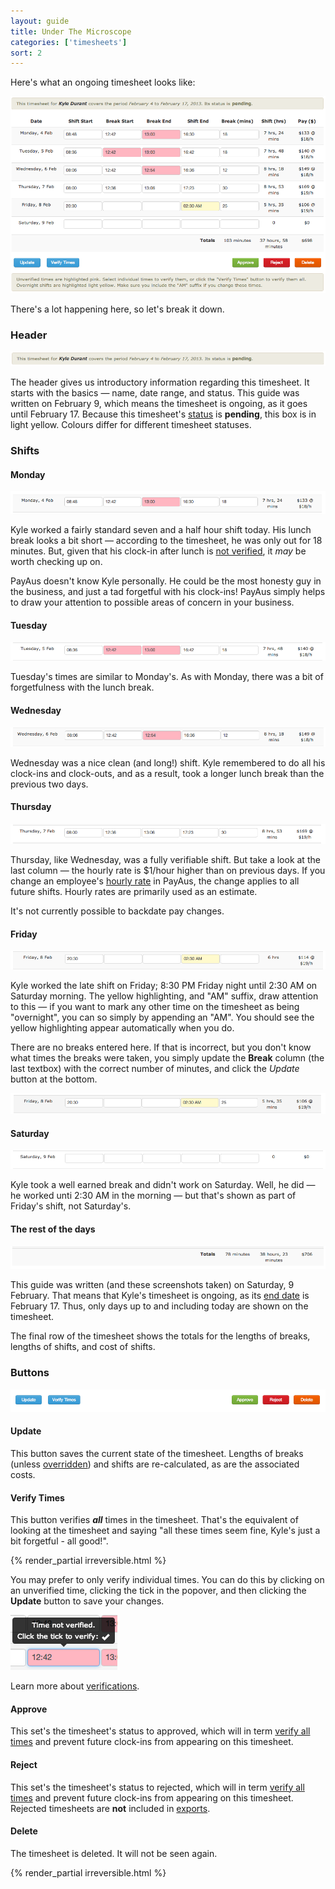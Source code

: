 ```yaml
---
layout: guide
title: Under The Microscope
categories: ['timesheets']
sort: 2
---
```


Here's what an ongoing timesheet looks like:

![A very busy timesheet](/img/timesheets/timesheet_full.png)

There's a lot happening here, so let's break it down.

### Header

![A timesheet header](/img/timesheets/timesheet_header.png)

The header gives us introductory information regarding this timesheet. It starts with the basics &mdash; name, date range, and status. This guide was written on February 9, which means the timesheet is ongoing, as it goes until February 17. Because this timesheet's [status](../approving-rejecting-deleting/) is **pending**, this box is in light yellow. Colours differ for different timesheet statuses.

### Shifts

#### Monday

![Monday](/img/timesheets/monday.png)

Kyle worked a fairly standard seven and a half hour shift today. His lunch break looks a bit short &mdash; according to the timesheet, he was only out for 18 minutes. But, given that his clock-in after lunch is [not verified](../verified-times/), it *may* be worth checking up on.

<div class="alert alert-block">
  <i class="icon-eye-open"> </i>
  <p>
  	PayAus doesn't know Kyle personally. He could be the most honesty guy in the business, and just a tad forgetful with his clock-ins! PayAus simply helps to draw your attention to possible areas of concern in your business.
  </p>
</div>

#### Tuesday

![Tuesday](/img/timesheets/tuesday.png)

Tuesday's times are similar to Monday's. As with Monday, there was a bit of forgetfulness with the lunch break.

#### Wednesday

![Wednesday](/img/timesheets/wednesday.png)

Wednesday was a nice clean (and long!) shift. Kyle remembered to do all his clock-ins and clock-outs, and as a result, took a longer lunch break than the previous two days.

#### Thursday

![Thursday](/img/timesheets/thursday.png)

Thursday, like Wednesday, was a fully verifiable shift. But take a look at the last column &mdash; the hourly rate is $1/hour higher than on previous days. If you change an employee's [hourly rate](../../staff/team/#fields_available) in PayAus, the change applies to all future shifts. Hourly rates are primarily used as an estimate.

<div class="alert alert-block">
	<i class="icon-thumbs-down"> </i>
	<p>It's not currently possible to backdate pay changes.</p>
</div>

#### Friday

![Friday](/img/timesheets/friday.png)

Kyle worked the late shift on Friday; 8:30 PM Friday night until 2:30 AM on Saturday morning. The yellow highlighting, and "AM" suffix, draw attention to this &mdash; if you want to mark any other time on the timesheet as being "overnight", you can so simply by appending an "AM". You should see the yellow highlighting appear automatically when you do.

There are no breaks entered here. If that is incorrect, but you don't know what times the breaks were taken, you simply update the **Break** column (the last textbox) with the correct number of minutes, and click the *Update* button at the bottom.

![Friday, with breaks](/img/timesheets/friday_break.png)

#### Saturday

![Saturday](/img/timesheets/saturday.png)

Kyle took a well earned break and didn't work on Saturday. Well, he did &mdash; he worked unti 2:30 AM in the morning &mdash; but that's shown as part of Friday's shift, not Saturday's.

#### The rest of the days

![Subtotals](/img/timesheets/totals.png)

This guide was written (and these screenshots taken) on Saturday, 9 February. That means that Kyle's timesheet is ongoing, as its [end date](#header) is February 17. Thus, only days up to and including today are shown on the timesheet.

The final row of the timesheet shows the totals for the lengths of breaks, lengths of shifts, and cost of shifts.

### Buttons

![Buttons](/img/timesheets/buttons.png)

#### Update

This button saves the current state of the timesheet. Lengths of breaks (unless [overridden](#friday)) and shifts are re-calculated, as are the associated costs.

#### Verify Times

This button verifies ***all*** times in the timesheet. That's the equivalent of looking at the timesheet and saying "all these times seem fine, Kyle's just a bit forgetful - all good!".

{% render_partial irreversible.html %}

You may prefer to only verify individual times. You can do this by clicking on an unverified time, clicking the tick in the popover, and then clicking the **Update** button to save your changes.

![Verifying an individual time](/img/timesheets/verify_time.png)

<div class="alert alert-block">
  <i class="icon-hand-right"> </i>
  <p>Learn more about <a href="../verified-times/">verifications</a>.</p>
</div>

#### Approve

This set's the timesheet's status to approved, which will in term [verify all times](#verify_times) and prevent future clock-ins from appearing on this timesheet.

#### Reject

This set's the timesheet's status to rejected, which will in term [verify all times](#verify_times) and prevent future clock-ins from appearing on this timesheet. Rejected timesheets are **not** included in [exports](../exports/).

#### Delete

The timesheet is deleted. It will not be seen again.

{% render_partial irreversible.html %}